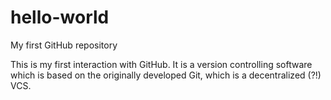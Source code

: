 # hello-world
My first GitHub repository

This is my first interaction with GitHub. It is a version controlling software which is based on the originally developed Git, which is a decentralized (?!) VCS.
